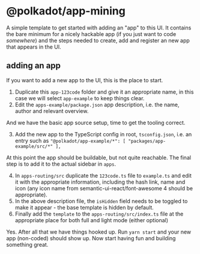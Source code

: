 # @polkadot/app-mining

A simple template to get started with adding an "app" to this UI. It contains the bare minimum for a nicely hackable app (if you just want to code _somewhere_) and the steps needed to create, add and register an new app that appears in the UI.

## adding an app

If you want to add a new app to the UI, this is the place to start.

1. Duplicate this `app-123code` folder and give it an appropriate name, in this case we will select `app-example` to keep things clear.
2. Edit the `apps-example/package.json` app description, i.e. the name, author and relevant overview.

And we have the basic app source setup, time to get the tooling correct.

3. Add the new app to the TypeScript config in root, `tsconfig.json`, i.e. an entry such as `"@polkadot/app-example/*": [ "packages/app-example/src/*" ],`

At this point the app should be buildable, but not quite reachable. The final step is to add it to the actual sidebar in `apps`.

4. In `apps-routing/src` duplicate the `123code.ts` file to `example.ts` and edit it with the appropriate information, including the hash link, name and icon (any icon name from semantic-ui-react/font-awesome 4 should be appropriate).
5. In the above description file, the `isHidden` field needs to be toggled to make it appear - the base template is hidden by default.
6. Finally add the `template` to the `apps-routing/src/index.ts` file at the appropriate place for both full and light mode (either optional)

Yes. After all that we have things hooked up. Run `yarn start` and your new app (non-coded) should show up. Now start having fun and building something great.
